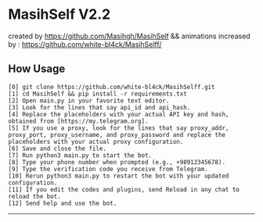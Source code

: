 # MasihSelf V2.2
created by https://github.com/Masihgh/MasihSelf && animations increased by : https://github.com/white-bl4ck/MasihSelff/
## How Usage
    [0] git clone https://github.com/white-bl4ck/MasihSelff.git
    [1] cd MasihSelf && pip install -r requirements.txt
    [2] Open main.py in your favorite text editor.
    [3] Look for the lines that say api_id and api_hash.
    [4] Replace the placeholders with your actual API key and hash, obtained from [https://my.telegram.org].
    [5] If you use a proxy, look for the lines that say proxy_addr, proxy_port, proxy_username, and proxy_password and replace the placeholders with your actual proxy configuration.
    [6] Save and close the file.
    [7] Run python3 main.py to start the bot.
    [8] Type your phone number when prompted (e.g., +98912345678).
    [9] Type the verification code you receive from Telegram.
    [10] Rerun python3 main.py to restart the bot with your updated configuration.
    [11] If you edit the codes and plugins, send Reload in any chat to reload the bot.
    [12] Send help and use the bot.
-----------------------------------------------------------------------------------------------------
